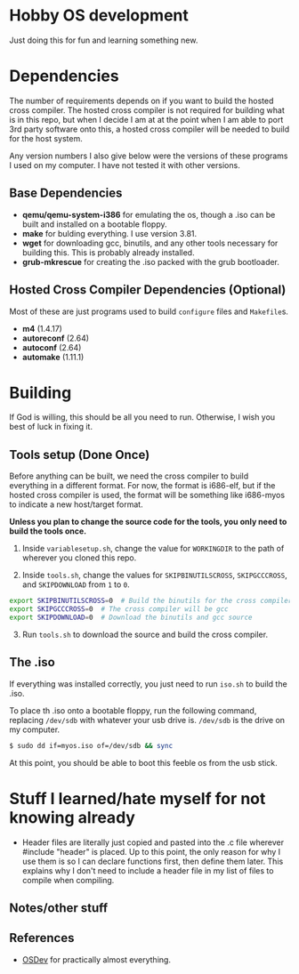 # Hobby OS development
Just doing this for fun and learning something new.

# Dependencies
The number of requirements depends on if you want to build the hosted cross compiler. The hosted cross compiler is not required for building what is in this repo, but when I decide I am at at the point when I am able to port 3rd party software onto this, a hosted cross compiler will be needed to build for the host system.

Any version numbers I also give below were the versions of these programs I used on my computer. I have not tested it with other versions.

## Base Dependencies
- **qemu/qemu-system-i386** for emulating the os, though a .iso can be built and installed on a bootable floppy.
- **make** for bulding everything. I use version 3.81.
- **wget** for downloading gcc, binutils, and any other tools necessary for building this. This is probably already installed.
- **grub-mkrescue** for creating the .iso packed with the grub bootloader.

## Hosted Cross Compiler Dependencies (Optional)
Most of these are just programs used to build `configure` files and `Makefile`s.
- **m4** (1.4.17)
- **autoreconf** (2.64)
- **autoconf** (2.64)
- **automake** (1.11.1)


# Building
If God is willing, this should be all you need to run. Otherwise, I wish you best of luck in fixing it.

## Tools setup (Done Once)
Before anything can be built, we need the cross compiler to build everything in a different format. For now, the format is i686-elf, but if the hosted cross compiler is used, the format will be something like i686-myos to indicate a new host/target format.

**Unless you plan to change the source code for the tools, you only need to build the tools once.**

1) Inside `variablesetup.sh`, change the value for `WORKINGDIR` to the path of wherever you cloned this repo.

2) Inside `tools.sh`, change the values for `SKIPBINUTILSCROSS`, `SKIPGCCCROSS`, and `SKIPDOWNLOAD` from `1` to `0`.
```sh
export SKIPBINUTILSCROSS=0  # Build the binutils for the cross compiler
export SKIPGCCCROSS=0  # The cross compiler will be gcc
export SKIPDOWNLOAD=0  # Download the binutils and gcc source
```

3) Run `tools.sh` to download the source and build the cross compiler.


## The .iso
If everything was installed correctly, you just need to run `iso.sh` to build the .iso.

To place th .iso onto a bootable floppy, run the following command, replacing `/dev/sdb` with whatever your usb drive is. `/dev/sdb` is the drive on my computer.

```sh
$ sudo dd if=myos.iso of=/dev/sdb && sync
```

At this point, you should be able to boot this feeble os from the usb stick.


# Stuff I learned/hate myself for not knowing already
- Header files are literally just copied and pasted into the .c file wherever #include "header" is placed. Up to this point, the only reason for why I use them is so I can declare functions first, then define them later. This explains why I don't need to include a header file in my list of files to compile when compiling.


## Notes/other stuff


## References
- [OSDev](http://wiki.osdev.org/Main_Page) for practically almost everything.
